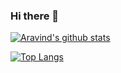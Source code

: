 ### Hi there 👋

[![Aravind's github stats](https://github-readme-stats.vercel.app/api?username=aravinve&count_private=true&theme=dark&show_icons=true)](https://github.com/aravinve?tab=repositories)

[![Top Langs](https://github-readme-stats.vercel.app/api/top-langs/?username=aravinve&layout=compact&theme=dark&hide=html,css)](https://github.com/aravinve)

<!--
**aravinve/aravinve** is a ✨ _special_ ✨ repository because its `README.md` (this file) appears on your GitHub profile.

Here are some ideas to get you started:

- 🔭 I’m currently working on ...
- 🌱 I’m currently learning ...
- 👯 I’m looking to collaborate on ...
- 🤔 I’m looking for help with ...
- 💬 Ask me about ...
- 📫 How to reach me: ...
- 😄 Pronouns: ...
- ⚡ Fun fact: ...
-->
